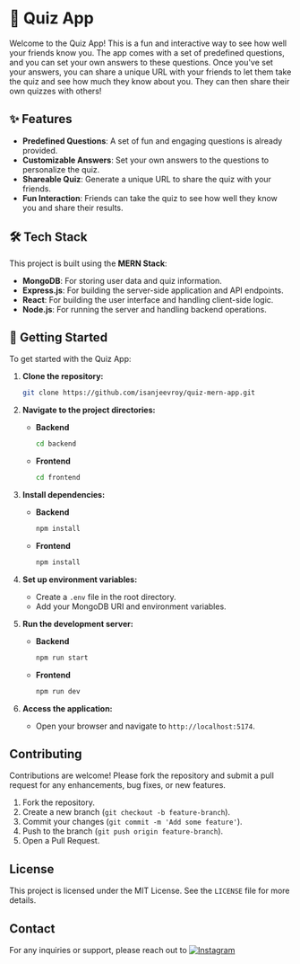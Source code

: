 # 🎉 Quiz App

Welcome to the Quiz App! This is a fun and interactive way to see how well your friends know you. The app comes with a set of predefined questions, and you can set your own answers to these questions. Once you've set your answers, you can share a unique URL with your friends to let them take the quiz and see how much they know about you. They can then share their own quizzes with others!

## ✨ Features

- **Predefined Questions**: A set of fun and engaging questions is already provided.
- **Customizable Answers**: Set your own answers to the questions to personalize the quiz.
- **Shareable Quiz**: Generate a unique URL to share the quiz with your friends.
- **Fun Interaction**: Friends can take the quiz to see how well they know you and share their results.

## 🛠 Tech Stack

This project is built using the **MERN Stack**:

- **MongoDB**: For storing user data and quiz information.
- **Express.js**: For building the server-side application and API endpoints.
- **React**: For building the user interface and handling client-side logic.
- **Node.js**: For running the server and handling backend operations.

## 🚀 Getting Started

To get started with the Quiz App:

1. **Clone the repository:**
   ```bash
   git clone https://github.com/isanjeevroy/quiz-mern-app.git

2. **Navigate to the project directories:**
   - **Backend**
     ```bash
     cd backend
     ```
   - **Frontend**
     ```bash
     cd frontend
     ```

4. **Install dependencies:**
   - **Backend**
     ```bash
     npm install
     ```
   - **Frontend**
     ```bash
     npm install
     ```
5. **Set up environment variables:**
   - Create a `.env` file in the root directory.
   - Add your MongoDB URI and environment variables.

6. **Run the development server:**
   - **Backend**
     ```bash
     npm run start
     ```
   - **Frontend**
     ```bash
     npm run dev
     ```
7. **Access the application:**
   - Open your browser and navigate to `http://localhost:5174`.

## Contributing

Contributions are welcome! Please fork the repository and submit a pull request for any enhancements, bug fixes, or new features.
1. Fork the repository.
2. Create a new branch (`git checkout -b feature-branch`).
3. Commit your changes (`git commit -m 'Add some feature'`).
4. Push to the branch (`git push origin feature-branch`).
5. Open a Pull Request.

## License

This project is licensed under the MIT License. See the `LICENSE` file for more details.

## Contact

For any inquiries or support, please reach out to [![Instagram](https://img.shields.io/badge/Instagram-%40isanjeevroy-E4405F?style=for-the-badge&logo=instagram&logoColor=white)](https://www.instagram.com/isanjeevroy/)
